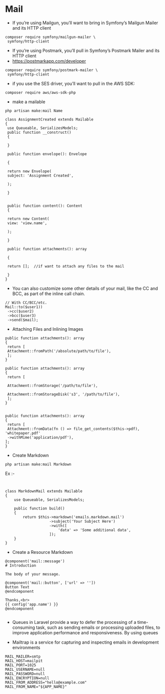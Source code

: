  # Mail
* If you’re using Mailgun, you’ll want to bring in Symfony’s Mailgun Mailer
and its HTTP client

```
composer require symfony/mailgun-mailer \
 symfony/http-client

```


* If you’re using Postmark, you’ll pull in Symfony’s Postmark Mailer and its
HTTP client
* https://postmarkapp.com/developer
```
composer require symfony/postmark-mailer \
 symfony/http-client
```

* if you use the SES driver, you’ll want to pull in the AWS SDK:

```
composer require aws/aws-sdk-php

```
* make a mailable

```
php artisan make:mail Name
```

```
class AssignmentCreated extends Mailable
{
 use Queueable, SerializesModels;
 public function __construct()
 {

 }

 public function envelope(): Envelope

 {

 return new Envelope(
 subject: 'Assignment Created',

 );

 }


 public function content(): Content
 {

 return new Content(
 view: 'view.name',

 );

 }

 public function attachments(): array

 {

 return [];  //if want to attach any files to the mail

 }
}

```

*  You can also customize some other details of your mail, like the CC
and BCC, as part of the inline call chain.

```
// With CC/BCC/etc.
Mail::to($user1))
 ->cc($user2)
 ->bcc($user3)
 ->send($mail);

```


* Attaching Files and Inlining Images

```
public function attachments(): array
{
 return [
 Attachment::fromPath('/absolute/path/to/file'),
 ];
}
 
public function attachments(): array
{
 return [
 
 Attachment::fromStorage('/path/to/file'),
 
 Attachment::fromStorageDisk('s3', '/path/to/file'),
 ];
}


public function attachments(): array
{
 return [
 Attachment::fromData(fn () => file_get_contents($this->pdf), 'whitepaper.pdf'
 ->withMime('application/pdf'),
];
}
```
* Create Markdown 

```
php artisan make:mail Markdown

```

Ex :-

```
 

class MarkdownMail extends Mailable
{
    use Queueable, SerializesModels;

    public function build()
    {
        return $this->markdown('emails.markdown.mail')
                    ->subject('Your Subject Here')
                    ->with([
                        'data' => 'Some additional data',
                    ]);
    }
}

```
* Create a Resource Markdown 
```
@component('mail::message')
# Introduction

The body of your message.

@component('mail::button', ['url' => ''])
Button Text
@endcomponent

Thanks,<br>
{{ config('app.name') }}
@endcomponent


```



* Queues in Laravel provide a way to defer the processing of a time-consuming task, such as sending emails or processing uploaded files, to improve application performance and responsiveness. By using queues


* Mailtrap is a service for capturing and inspecting emails in development
environments
 

```
MAIL_MAILER=smtp
MAIL_HOST=mailpit
MAIL_PORT=1025
MAIL_USERNAME=null
MAIL_PASSWORD=null
MAIL_ENCRYPTION=null
MAIL_FROM_ADDRESS="hello@example.com"
MAIL_FROM_NAME="${APP_NAME}"

```






